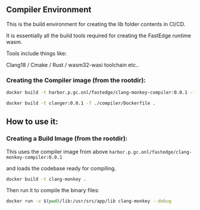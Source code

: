 ## Compiler Environment

This is the build environment for creating the lib folder contents in CI/CD.

It is essentially all the build tools required for creating the FastEdge runtime wasm.

Tools include things like:

Clang18 / Cmake / Rust / wasm32-wasi toolchain etc..

### Creating the Compiler image (from the rootdir):

```sh
docker build -t harbor.p.gc.onl/fastedge/clang-monkey-compiler:0.0.1 -f ./compiler/Dockerfile .

docker build -t clanger:0.0.1 -f ./compiler/Dockerfile .
```

## How to use it:

### Creating a Build Image (from the rootdir):

This uses the compiler image from above `harbor.p.gc.onl/fastedge/clang-monkey-compiler:0.0.1`

and loads the codebase ready for compiling.

```sh
docker build -t clang-monkey .
```

Then run it to compile the binary files:

```sh
docker run -v $(pwd)/lib:/usr/src/app/lib clang-monkey --debug
```

